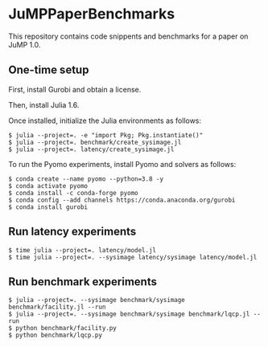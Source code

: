 # JuMPPaperBenchmarks

This repository contains code snippents and benchmarks for a paper on JuMP 1.0.

## One-time setup

First, install Gurobi and obtain a license.

Then, install Julia 1.6.

Once installed, initialize the Julia environments as follows:
```
$ julia --project=. -e "import Pkg; Pkg.instantiate()"
$ julia --project=. benchmark/create_sysimage.jl
$ julia --project=. latency/create_sysimage.jl
```

To run the Pyomo experiments, install Pyomo and solvers as follows:
```
$ conda create --name pyomo --python=3.8 -y
$ conda activate pyomo
$ conda install -c conda-forge pyomo
$ conda config --add channels https://conda.anaconda.org/gurobi
$ conda install gurobi
```

## Run latency experiments

```
$ time julia --project=. latency/model.jl
$ time julia --project=. --sysimage latency/sysimage latency/model.jl
```

## Run benchmark experiments

```
$ julia --project=. --sysimage benchmark/sysimage benchmark/facility.jl --run
$ julia --project=. --sysimage benchmark/sysimage benchmark/lqcp.jl --run
$ python benchmark/facility.py
$ python benchmark/lqcp.py
```

